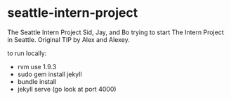 seattle-intern-project
==================

The Seattle Intern Project
Sid, Jay, and Bo trying to start The Intern Project in Seattle. Original TIP by Alex and Alexey.

to run locally:
* rvm use 1.9.3
* sudo gem install jekyll
* bundle install
* jekyll serve (go look at port 4000)
